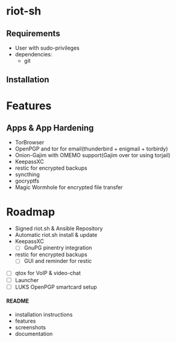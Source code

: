 # riot-sh

## Requirements

  * User with sudo-privileges
  * dependencies:
    * git

## Installation


# Features
## Apps & App Hardening

  - TorBrowser
  - OpenPGP and tor for email(thunderbird + enigmail + torbirdy)
  - Onion-Gajim with OMEMO support(Gajim over tor using torjail)
  - KeepassXC
  - restic for encrypted backups
  - syncthing
  - gocryptfs
  - Magic Wormhole for encrypted file transfer


# Roadmap

  - Signed riot.sh & Ansible Repository
  - Automatic riot.sh install & update
  - KeepassXC
    - [ ] GnuPG pinentry integration
  - restic for encrypted backups
    - [ ] GUI and reminder for restic
  - [ ] qtox for VoIP & video-chat
  - [ ] Launcher
  - [ ] LUKS OpenPGP smartcard setup

#### README

  * installation instructions
  * features
  * screenshots
  * documentation
